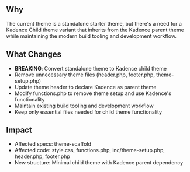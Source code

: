 ## Why
The current theme is a standalone starter theme, but there's a need for a Kadence Child theme variant that inherits from the Kadence parent theme while maintaining the modern build tooling and development workflow.

## What Changes
- **BREAKING**: Convert standalone theme to Kadence child theme
- Remove unnecessary theme files (header.php, footer.php, theme-setup.php)
- Update theme header to declare Kadence as parent theme
- Modify functions.php to remove theme setup and use Kadence's functionality
- Maintain existing build tooling and development workflow
- Keep only essential files needed for child theme functionality

## Impact
- Affected specs: theme-scaffold
- Affected code: style.css, functions.php, inc/theme-setup.php, header.php, footer.php
- New structure: Minimal child theme with Kadence parent dependency

